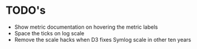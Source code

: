 # TODO's

- Show metric documentation on hovering the metric labels
- Space the ticks on log scale
- Remove the scale hacks when D3 fixes Symlog scale in other ten years




